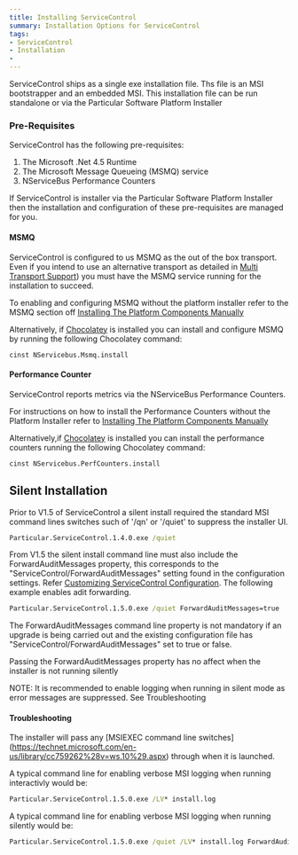 ```yaml
---
title: Installing ServiceControl
summary: Installation Options for ServiceControl
tags:
- ServiceControl
- Installation
- 
---
```


ServiceControl ships as a single exe installation file.  Ths file is an MSI bootstrapper and an embedded MSI.  This installation file can be run standalone or via the Particular Software Platform Installer
 
### Pre-Requisites
ServiceControl has the following pre-requisites:

1. The Microsoft .Net 4.5 Runtime 
2. The Microsoft Message Queueing (MSMQ) service
3. NServiceBus Performance Counters

If ServiceControl is installer via the Particular Software Platform Installer then the installation and configuration of these pre-requisites are managed for you. 

#### MSMQ 
ServiceControl is configured to us MSMQ as the out of the box transport. Even if you intend to use an alternative transport as detailed in [Multi Transport Support](multi-transport-support.md)) you must have the MSMQ service running for the installation to succeed.    
      
To enabling and configuring MSMQ without the platform installer refer to the MSMQ section off [Installing The Platform Components Manually](/platform/installer/offline#msmq)

Alternatively, if [Chocolatey](http://chocolatey.org) is installed you can install and configure MSMQ by running the following Chocolatey command:

	cinst NServicebus.Msmq.install

#### Performance Counter 
ServiceControl reports metrics via the NServiceBus Performance Counters.     
      
For instructions on how to install the Performance Counters without the Platform Installer refer to [Installing The Platform Components Manually](/platform/installer/offline.md)

Alternatively,if [Chocolatey](http://chocolatey.org) is installed you can install the performance counters running the following Chocolatey command:

	cinst NServicebus.PerfCounters.install

## Silent Installation

Prior to V1.5 of ServiceControl a silent install required the standard MSI command lines switches such of '/qn' or '/quiet' to suppress the installer UI.  

```bat
Particular.ServiceControl.1.4.0.exe /quiet
```

From V1.5 the silent install command line must also include the ForwardAuditMessages property, this corresponds to the "ServiceControl/ForwardAuditMessages" setting found in the configuration settings.  Refer [Customizing ServiceControl Configuration](creating-config-file.md).  The following example enables adit forwarding.

```bat
Particular.ServiceControl.1.5.0.exe /quiet ForwardAuditMessages=true 
```

The ForwardAuditMessages command line property is not mandatory if an upgrade is being carried out and the existing configuration file has "ServiceControl/ForwardAuditMessages"  set to true or false.  

Passing the ForwardAuditMessages property has no affect when the installer is not running silently  

NOTE: It is recommended to enable logging when running in silent mode as error messages are suppressed. See Troubleshooting 


#### Troubleshooting 

The installer will pass any [MSIEXEC command line switches] (https://technet.microsoft.com/en-us/library/cc759262%28v=ws.10%29.aspx) through when it is launched. 

A typical command line for enabling verbose MSI logging when running interactivly would be: 

```bat
Particular.ServiceControl.1.5.0.exe /LV* install.log  
``` 

A typical command line for enabling verbose MSI logging when running silently would be:

```bat
Particular.ServiceControl.1.5.0.exe /quiet /LV* install.log ForwardAuditMessages=true 
```

    
